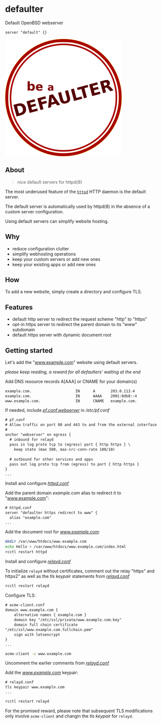 # defaulter

Default OpenBSD webserver
```console
server "default" {}
```

![defaulter logo](defaulter.png)

## About
> nice default servers for httpd(8)

The most underused feature of the [`httpd`](https://man.openbsd.org/httpd.8) HTTP daemon is the default server.

The default server is automatically used by httpd(8) in the absence of a custom server configuration.

Using default servers can simplify website hosting.

## Why

* reduce configuration clutter
* simplify webhosting operations
* keep your custom servers or add new ones
* keep your existing apps or add new ones

## How

To add a new website, simply create a directory and configure TLS.

## Features

* default http server to redirect the request scheme "http" to "https"
* opt-in https server to redirect the parent domain to its "www" subdomain
* default https server with dynamic document root

## Getting started

Let's add the "www.example.com" website using default servers.

*please keep reading, a reward for all defaulters' waiting at the end*

Add DNS resource records A[AAA] or CNAME for your domain(s)
```console
example.com.                    IN      A       203.0.113.4
example.com.                    IN      AAAA    2001:0db8::4
www.example.com.                IN      CNAME   example.com.
```

If needed, include [*pf.conf.webserver*](src/etc/pf.conf.webserver) in */etc/pf.conf*
```console
# pf.conf
# Allow traffic on port 80 and 443 to and from the external interface
#
anchor "webserver" on egress {
  # inbound for relayd
  pass in log proto tcp to (egress) port { http https } \
    keep state (max 500, max-src-conn-rate 100/10)

  # outbound for other services and apps
  pass out log proto tcp from (egress) to port { http https }
}
...
```

Install and configure [*httpd.conf*](src/etc/httpd.conf)

Add the parent domain *example.com* alias to redirect it to "www.example.com":
```console
# httpd.conf
server "defaulter https redirect to www" {
  alias "example.com"
...
```

Add the document root for *www.example.com*:
```sh
mkdir /var/www/htdocs/www.example.com
echo Hello > /var/www/htdocs/www.example.com/index.html
rcctl restart httpd
```

Install and configure [*relayd.conf*](src/etc/relayd.conf)

To initialize `relayd` without certificates, comment out the relay "https" and https2" as well as the *tls keypair* statements from [*relayd.conf*](src/etc/relayd.conf)
```sh
rcctl restart relayd
```

Configure TLS:
```console
# acme-client.conf
domain www.example.com {
	alternative names { example.com }
	domain key "/etc/ssl/private/www.example.com.key"
	domain full chain certificate "/etc/ssl/www.example.com.fullchain.pem"
	sign with letsencrypt
}
...
```
```sh
acme-client -v www.example.com
```

Uncomment the earlier comments from [*relayd.conf*](src/etc/relayd.conf)

Add the *www.example.com* keypair:
```console
# relayd.conf
tls keypair www.example.com
...
```
```sh
rcctl restart relayd
```

For the promised reward, please note that subsequent TLS modifications only involve `acme-client` and changin the *tls keypair* for `relayd`.

